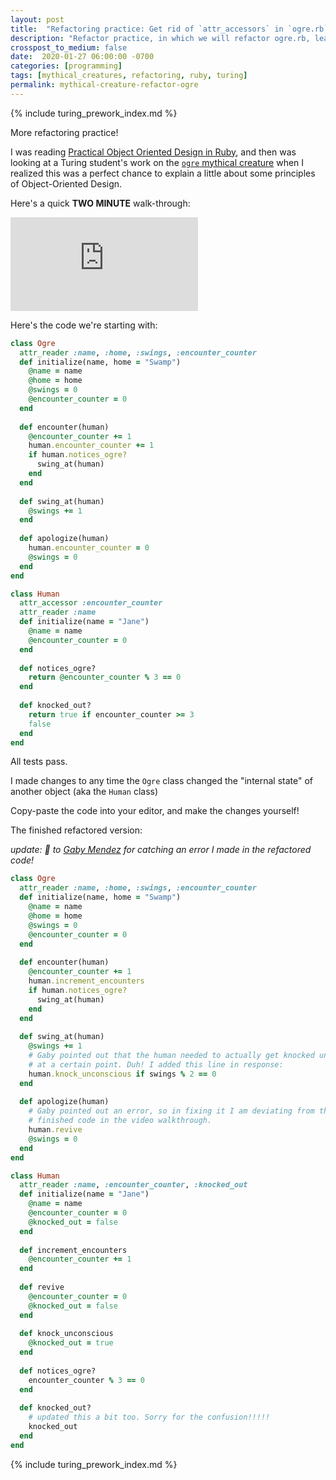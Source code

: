 ```yaml
---
layout: post
title:  "Refactoring practice: Get rid of `attr_accessors` in `ogre.rb` in 2 minutes"
description: "Refactor practice, in which we will refactor ogre.rb, learn more about Ruby, object-oriented design, and clean code"
crosspost_to_medium: false
date:  2020-01-27 06:00:00 -0700
categories: [programming]
tags: [mythical_creatures, refactoring, ruby, turing]
permalink: mythical-creature-refactor-ogre
---
```


{% include turing_prework_index.md %}

More refactoring practice! 

I was reading [Practical Object Oriented Design in Ruby](https://www.amazon.com/Practical-Object-Oriented-Design-Ruby-Addison-Wesley/dp/0321721330), and then was looking at a Turing student's work on the [`ogre` mythical creature](https://github.com/turingschool/ruby-exercises/blob/master/mythical-creatures/test/ogre_test.rb) when I realized this was a perfect chance to explain a little about some principles of Object-Oriented Design.

Here's a quick **TWO MINUTE** walk-through:

<div class="container">
<iframe class="video" src="https://www.youtube.com/embed/Z_e7p8cDF1Q" frameborder="0" allow="accelerometer; autoplay; encrypted-media; gyroscope; picture-in-picture" allowfullscreen></iframe>
</div>

<!--more-->

Here's the code we're starting with:

```rb
class Ogre
  attr_reader :name, :home, :swings, :encounter_counter
  def initialize(name, home = "Swamp")
    @name = name
    @home = home
    @swings = 0
    @encounter_counter = 0
  end
  
  def encounter(human)
    @encounter_counter += 1
    human.encounter_counter += 1
    if human.notices_ogre?
      swing_at(human)
    end
  end
  
  def swing_at(human)
    @swings += 1
  end
  
  def apologize(human)
    human.encounter_counter = 0
    @swings = 0
  end
end

class Human
  attr_accessor :encounter_counter
  attr_reader :name
  def initialize(name = "Jane")
    @name = name
    @encounter_counter = 0
  end
  
  def notices_ogre?
    return @encounter_counter % 3 == 0
  end
  
  def knocked_out?
    return true if encounter_counter >= 3
    false
  end
end
```

All tests pass.

I made changes to any time the `Ogre` class changed the "internal state" of another object (aka the `Human` class)

Copy-paste the code into your editor, and make the changes yourself!


The finished refactored version:

_update: 👏 to [Gaby Mendez](https://github.com/gabichuelas) for catching an error I made in the refactored code!_

```ruby
class Ogre
  attr_reader :name, :home, :swings, :encounter_counter
  def initialize(name, home = "Swamp")
    @name = name
    @home = home
    @swings = 0
    @encounter_counter = 0
  end
  
  def encounter(human)
    @encounter_counter += 1
    human.increment_encounters
    if human.notices_ogre?
      swing_at(human)
    end
  end
  
  def swing_at(human)
    @swings += 1
    # Gaby pointed out that the human needed to actually get knocked unconscious
    # at a certain point. Duh! I added this line in response:
    human.knock_unconscious if swings % 2 == 0
  end
  
  def apologize(human)
    # Gaby pointed out an error, so in fixing it I am deviating from the 
    # finished code in the video walkthrough. 
    human.revive
    @swings = 0
  end
end

class Human
  attr_reader :name, :encounter_counter, :knocked_out
  def initialize(name = "Jane")
    @name = name
    @encounter_counter = 0
    @knocked_out = false
  end
  
  def increment_encounters
    @encounter_counter += 1
  end
  
  def revive
    @encounter_counter = 0
    @knocked_out = false
  end
  
  def knock_unconscious
    @knocked_out = true
  end
  
  def notices_ogre?
    encounter_counter % 3 == 0
  end
  
  def knocked_out?
    # updated this a bit too. Sorry for the confusion!!!!!
    knocked_out
  end
end
```

{% include turing_prework_index.md %}

